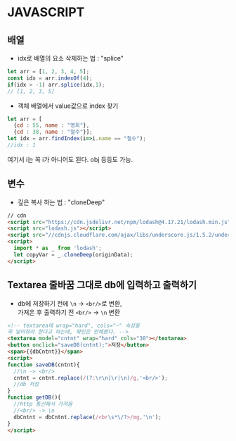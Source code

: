 # JAVASCRIPT

## 배열

* idx로 배열의 요소 삭제하는 법 : "splice"
```javascript
let arr = [1, 2, 3, 4, 5];
const idx = arr.indexOf(4);
if(idx > -1) arr.splice(idx,1);
// [1, 2, 3, 5]
```
* 객체 배열에서 value값으로 index 찾기
```javascript
let arr = [
  {cd : 55, name : "영희"},
  {cd : 38, name : "철수"}];
let idx = arr.findIndex(i=>i.name == "철수");
//idx : 1
```
여기서 i는 꼭 i가 아니어도 된다. obj 등등도 가능.

## 변수

* 깊은 복사 하는 법 : "cloneDeep"
```html
// cdn
<script src="https://cdn.jsdelivr.net/npm/lodash@4.17.21/lodash.min.js"></script>
<script src="lodash.js"></script>
<script src="//cdnjs.cloudflare.com/ajax/libs/underscore.js/1.5.2/underscore-min.js"></script>
<script>
  import * as _ from 'lodash';  
  let copyVar = _.cloneDeep(originData);
</script>
```


## Textarea 줄바꿈 그대로 db에 입력하고 출력하기
* db에 저장하기 전에 ```\n``` -> ```<br/>```로 변환,  <br>
  가져온 후 출력하기 전 ```<br/>``` -> ```\n``` 변환
```html
<!-- textarea에 wrap="hard", cols="~" 속성을
꼭 넣어줘야 한다고 하는데, 확인은 안해봤다. -->
<textarea model="cntnt" wrap="hard" cols="30"></textarea>
<button onclick="saveDB(cntnt);">저장</button>
<span>{{dbCntnt}}</span>
<script>
function saveDB(cntnt){
  //\n -> <br/>
  cntnt = cntnt.replace(/(?:\r\n|\r|\n)/g,'<br/>');
  //db 저장
}
function getDB(){
  //http 통신해서 가져옴
  //<br/> -> \n
  dbCntnt = dbCntnt.replace(/<br\s*\/?>/mg,'\n');
}
</script>
```
